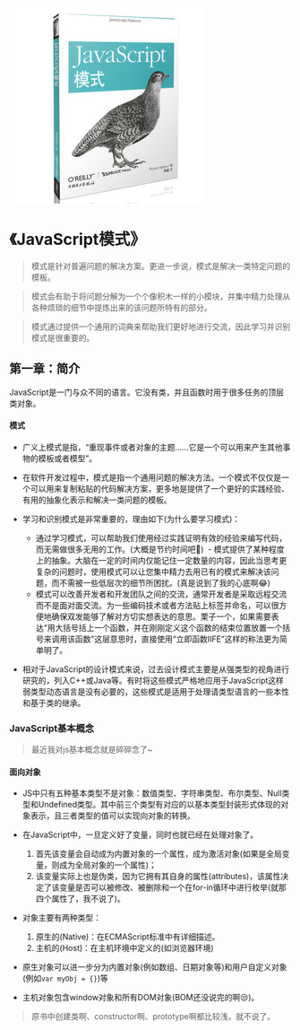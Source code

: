 ![9787512329232](../../../static/img/9787512329232.jpg)

# 《JavaScript模式》

> 模式是针对普遍问题的解决方案。更进一步说，模式是解决一类特定问题的模板。

> 模式会有助于将问题分解为一个个像积木一样的小模块，并集中精力处理从各种烦琐的细节中提炼出来的该问题所特有的部分。

> 模式通过提供一个通用的词典来帮助我们更好地进行交流，因此学习并识别模式是很重要的。

## 第一章：简介

JavaScript是一门与众不同的语言。它没有类，并且函数时用于很多任务的顶层类对象。

#### 模式

- 广义上模式是指，“重现事件或者对象的主题……它是一个可以用来产生其他事物的模板或者模型”。
- 在软件开发过程中，模式是指一个通用问题的解决方法。一个模式不仅仅是一个可以用来复制粘贴的代码解决方案，更多地是提供了一个更好的实践经验、有用的抽象化表示和解决一类问题的模板。

- 学习和识别模式是非常重要的，理由如下(为什么要学习模式)：
  - 通过学习模式，可以帮助我们使用经过实践证明有效的经验来编写代码，而无需做很多无用的工作。(大概是节约时间吧🤔)
  - 模式提供了某种程度上的抽象。大脑在一定的时间内仅能记住一定数量的内容，因此当思考更复杂的问题时，使用模式可以让您集中精力去用已有的模式来解决该问题，而不需被一些低层次的细节所困扰。(真是说到了我的心底啊😂)
  - 模式可以改善开发者和开发团队之间的交流，通常开发者是采取远程交流而不是面对面交流。为一些编码技术或者方法贴上标签并命名，可以很方便地确保双发能够了解对方切实想表达的意思。栗子一个，如果需要表达“用大括号括上一个函数，并在刚刚定义这个函数的结束位置放置一个括号来调用该函数”这层意思时，直接使用“立即函数IIFE”这样的称法更为简单明了。

- 相对于JavaScript的设计模式来说，过去设计模式主要是从强类型的视角进行研究的，列入C++或Java等。有时将这些模式严格地应用于JavaScript这样弱类型动态语言是没有必要的，这些模式是适用于处理请类型语言的一些本性和基于类的继承。

### JavaScript基本概念

> 最近我对js基本概念就是碎碎念了~

#### 面向对象

 - JS中只有五种基本类型不是对象：数值类型、字符串类型、布尔类型、Null类型和Undefined类型。其中前三个类型有对应的以基本类型封装形式体现的对象表示，且三者类型的值可以实现向对象的转换。
 
- 在JavaScript中，一旦定义好了变量，同时也就已经在处理对象了。
   1. 首先该变量会自动成为内置对象的一个属性，成为激活对象(如果是全局变量，则成为全局对象的一个属性)；
   2. 该变量实际上也是伪类，因为它拥有其自身的属性(attributes)，该属性决定了该变量是否可以被修改、被删除和一个在for-in循环中进行枚举(就那四个属性了，我不说了)。

- 对象主要有两种类型：
  1. 原生的(Native)：在ECMAScript标准中有详细描述。
  2. 主机的(Host)：在主机环境中定义的(如浏览器环境)

- 原生对象可以进一步分为内置对象(例如数组、日期对象等)和用户自定义对象(例如`var myObj = {}`)等
- 主机对象包含window对象和所有DOM对象(BOM还没说完的啊😒)。

> 原书中创建类啊、constructor啊、prototype啊都比较浅，就不说了。
